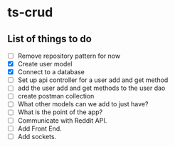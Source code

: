 # ts-crud
## List of things to do
- [ ] Remove repository pattern for now
- [x] Create user model
- [x] Connect to a database
- [ ] Set up api controller for a user add and get method
- [ ] add the user add and get methods to the user dao
- [ ] create postman collection
- [ ] What other models can we add to just have?
- [ ] What is the point of the app?
- [ ] Communicate with Reddit API. 
- [ ] Add Front End. 
- [ ] Add sockets.  